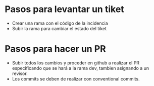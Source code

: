 # Pasos para levantar un tiket

- Crear una rama con el código de la incidencia
- Subir la rama para cambiar el estado del tiket

# Pasos para hacer un PR

- Subir todos los cambios y proceder en github a realizar el PR especificando que se hará a la rama dev, tambien asignando a un revisor.
- Los commits se deben de realizar con conventional commits.
